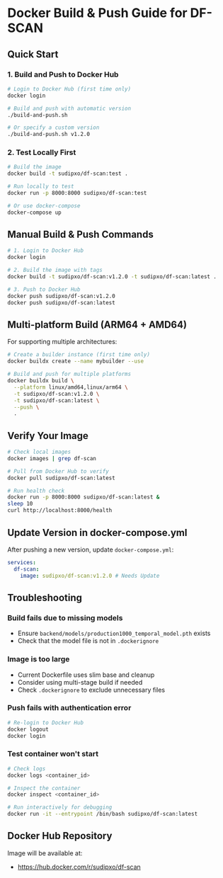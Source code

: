 # Docker Build & Push Guide for DF-SCAN

## Quick Start

### 1. Build and Push to Docker Hub

```bash
# Login to Docker Hub (first time only)
docker login

# Build and push with automatic version
./build-and-push.sh

# Or specify a custom version
./build-and-push.sh v1.2.0
```

### 2. Test Locally First

```bash
# Build the image
docker build -t sudipxo/df-scan:test .

# Run locally to test
docker run -p 8000:8000 sudipxo/df-scan:test

# Or use docker-compose
docker-compose up
```

## Manual Build & Push Commands

```bash
# 1. Login to Docker Hub
docker login

# 2. Build the image with tags
docker build -t sudipxo/df-scan:v1.2.0 -t sudipxo/df-scan:latest .

# 3. Push to Docker Hub
docker push sudipxo/df-scan:v1.2.0
docker push sudipxo/df-scan:latest
```

## Multi-platform Build (ARM64 + AMD64)

For supporting multiple architectures:

```bash
# Create a builder instance (first time only)
docker buildx create --name mybuilder --use

# Build and push for multiple platforms
docker buildx build \
  --platform linux/amd64,linux/arm64 \
  -t sudipxo/df-scan:v1.2.0 \
  -t sudipxo/df-scan:latest \
  --push \
  .
```

## Verify Your Image

```bash
# Check local images
docker images | grep df-scan

# Pull from Docker Hub to verify
docker pull sudipxo/df-scan:latest

# Run health check
docker run -p 8000:8000 sudipxo/df-scan:latest &
sleep 10
curl http://localhost:8000/health
```

## Update Version in docker-compose.yml

After pushing a new version, update `docker-compose.yml`:

```yaml
services:
  df-scan:
    image: sudipxo/df-scan:v1.2.0 # Needs Update
```

## Troubleshooting

### Build fails due to missing models
- Ensure `backend/models/production1000_temporal_model.pth` exists
- Check that the model file is not in `.dockerignore`

### Image is too large
- Current Dockerfile uses slim base and cleanup
- Consider using multi-stage build if needed
- Check `.dockerignore` to exclude unnecessary files

### Push fails with authentication error
```bash
# Re-login to Docker Hub
docker logout
docker login
```

### Test container won't start
```bash
# Check logs
docker logs <container_id>

# Inspect the container
docker inspect <container_id>

# Run interactively for debugging
docker run -it --entrypoint /bin/bash sudipxo/df-scan:latest
```

## Docker Hub Repository

Image will be available at:
- https://hub.docker.com/r/sudipxo/df-scan

